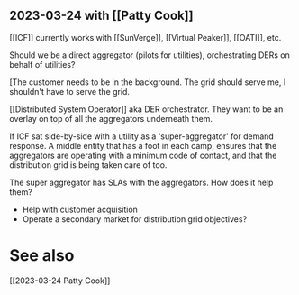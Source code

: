 ## 2023-03-24 with [[Patty Cook]]

[[ICF]] currently works with [[SunVerge]], [[Virtual Peaker]], [[OATI]], etc.

Should we be a direct aggregator (pilots for utilities), orchestrating DERs on behalf of utilities?

[The customer needs to be in the background. The grid should serve me, I shouldn't have to serve the grid.

[[Distributed System Operator]]  aka DER orchestrator. They want to be an overlay on top of all the aggregators underneath them.

If ICF sat side-by-side with a utility as a 'super-aggregator' for demand response. A middle entity that has a foot in each camp, ensures that the aggregators are operating with a minimum code of contact, and that the distribution grid is being taken care of too.

The super aggregator has SLAs with the aggregators. How does it help them?
- Help with customer acquisition
- Operate a secondary market for distribution grid objectives?

# See also
[[2023-03-24 Patty Cook]]